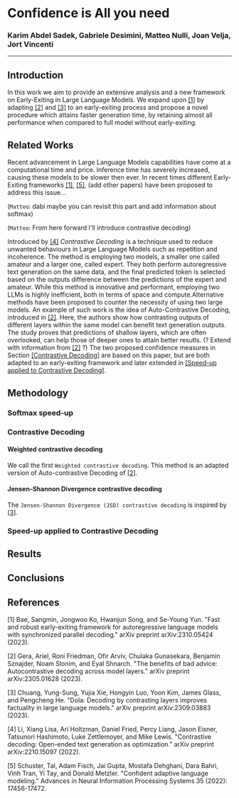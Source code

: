 # Confidence is All you need 

### Karim Abdel Sadek, Gabriele Desimini, Matteo Nulli, Joan Velja, Jort Vincenti
---

## Introduction

In this work we aim to provide an extensive analysis and a new framework on Early-Exiting in Large Language Models. We expand upon [[1]](#1) by adapting [[2]](#1) and [[3]](#1) to an early-exiting process and propose a novel procedure which attains faster generation time, by retaining almost all performance when compared to full model without early-exiting.

## Related Works

Recent advancement in Large Language Models capabilities have come at a computational time and price. Inference time has severely increased, causing these models to be slower then ever. In recent times different Early-Exiting frameworks [[1]](#1), [[5]](#1), (add other papers) have been proposed to address this issue... 

(`Matteo`: dabi maybe you can revisit this part and add information about softmax)

(`Matteo`: From here forward I'll introduce contrastive decoding)

Introduced by [[4]](#1) *Contrastive Decoding* is a technique used to reduce unwanted behaviours in Large Language Models such as repetition and incoherence. The method is employing two models, a smaller one called amateur and a larger one, called expert. They both perform autoregressive text generation on the same data, and the final predicted token is selected based on the outputs difference between the predictions of the expert and amateur. While this method is innovative and performant, employing two LLMs is highly inefficient, both in terms of space and compute.Alternative methods have been proposed to counter the necessity of using two large models. An example of such work is the idea of Auto-Contrastive Decoding, introduced in [[2]](#1). Here, the authors show how contrasting outputs of different layers within the same model can benefit text generation outputs. The study proves that predictions of shallow layers, which are often overlooked, can help those of deeper ones to attain better resutls. (? Extend with information from [[2]](#1) ?)
The two proposed confidence measures in Section [[Contrastive Decoding]](#1) are based on this paper, but are both adapted to an early-exiting framework and later extended in [[Speed-up applied to Contrastive Decoding]](#1).


##  <a name="Methodology">Methodology</a> 

### Softmax speed-up

### <a name="Contrastive Decoding ">Contrastive Decoding </a>

#### Weighted contrastive decoding
We call the first `Weighted contrastive decoding`. This method is an adapted version of Auto-contrastive Decoding of [[2]](#1).

 
#### Jensen-Shannon Divergence contrastive decoding
The `Jensen-Shannon Divergence (JSD) contrastive decoding` is inspired by [[3]](#1).



### <a name="Speed-up applied to Contrastive Decoding">Speed-up applied to Contrastive Decoding</a>

## Results

## Conclusions



## References
<a id="1">[1]</a> 
Bae, Sangmin, Jongwoo Ko, Hwanjun Song, and Se-Young Yun. "Fast and robust early-exiting framework for autoregressive language models with synchronized parallel decoding." arXiv preprint arXiv:2310.05424 (2023).

<a id="1">[2]</a>
Gera, Ariel, Roni Friedman, Ofir Arviv, Chulaka Gunasekara, Benjamin Sznajder, Noam Slonim, and Eyal Shnarch. "The benefits of bad advice: Autocontrastive decoding across model layers." arXiv preprint arXiv:2305.01628 (2023).

<a id="1">[3]</a>
Chuang, Yung-Sung, Yujia Xie, Hongyin Luo, Yoon Kim, James Glass, and Pengcheng He. "Dola: Decoding by contrasting layers improves factuality in large language models." arXiv preprint arXiv:2309.03883 (2023).

<a id="1">[4]</a>
Li, Xiang Lisa, Ari Holtzman, Daniel Fried, Percy Liang, Jason Eisner, Tatsunori Hashimoto, Luke Zettlemoyer, and Mike Lewis. "Contrastive decoding: Open-ended text generation as optimization." arXiv preprint arXiv:2210.15097 (2022).

<a id="1">[5]</a>
Schuster, Tal, Adam Fisch, Jai Gupta, Mostafa Dehghani, Dara Bahri, Vinh Tran, Yi Tay, and Donald Metzler. "Confident adaptive language modeling." Advances in Neural Information Processing Systems 35 (2022): 17456-17472.